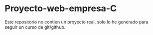 # Proyecto-web-empresa-C
Este repositorio no contien un proyecto real, solo lo he generado para seguir un curso de git/github.
